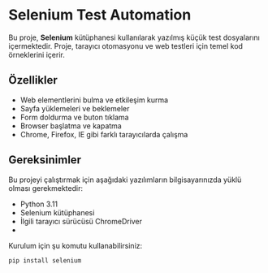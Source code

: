 # Selenium Test Automation

Bu proje, **Selenium** kütüphanesi kullanılarak yazılmış küçük test dosyalarını içermektedir. Proje, tarayıcı otomasyonu ve web testleri için temel kod örneklerini içerir.

## Özellikler

- Web elementlerini bulma ve etkileşim kurma
- Sayfa yüklemeleri ve beklemeler
- Form doldurma ve buton tıklama
- Browser başlatma ve kapatma
- Chrome, Firefox, IE gibi farklı tarayıcılarda çalışma

## Gereksinimler

Bu projeyi çalıştırmak için aşağıdaki yazılımların bilgisayarınızda yüklü olması gerekmektedir:

- Python 3.11
- Selenium kütüphanesi
- İlgili tarayıcı sürücüsü ChromeDriver
- 
Kurulum için şu komutu kullanabilirsiniz:

```bash
pip install selenium
